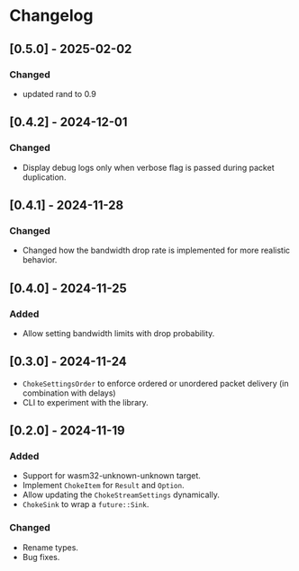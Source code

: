 # Changelog

## [0.5.0] - 2025-02-02

### Changed

- updated rand to 0.9

## [0.4.2] - 2024-12-01

### Changed

- Display debug logs only when verbose flag is passed during packet duplication.

## [0.4.1] - 2024-11-28

### Changed

- Changed how the bandwidth drop rate is implemented for more realistic behavior.

## [0.4.0] - 2024-11-25

### Added

- Allow setting bandwidth limits with drop probability.

## [0.3.0] - 2024-11-24

- `ChokeSettingsOrder` to enforce ordered or unordered packet delivery (in combination with delays)
- CLI to experiment with the library.

## [0.2.0] - 2024-11-19

### Added

- Support for wasm32-unknown-unknown target.
- Implement `ChokeItem` for `Result` and `Option`.
- Allow updating the `ChokeStreamSettings` dynamically.
- `ChokeSink` to wrap a `future::Sink`.

### Changed

- Rename types.
- Bug fixes.

